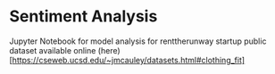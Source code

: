 # Sentiment Analysis

Jupyter Notebook for model analysis for renttherunway startup public dataset available online (here)[https://cseweb.ucsd.edu/~jmcauley/datasets.html#clothing_fit]
